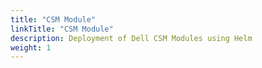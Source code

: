 ```yaml
---
title: "CSM Module"
linkTitle: "CSM Module"
description: Deployment of Dell CSM Modules using Helm
weight: 1
--- 
```

